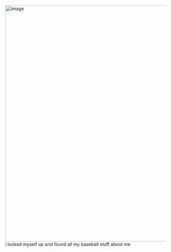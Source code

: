<img width="1550" height="741" alt="image" src="https://github.com/user-attachments/assets/4e9b8fa9-5934-4f57-b8ac-3b4bbe309546" />
i looked myself up and found all my baseball stuff about me 

